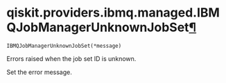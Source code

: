 # qiskit.providers.ibmq.managed.IBMQJobManagerUnknownJobSet[¶](#qiskit-providers-ibmq-managed-ibmqjobmanagerunknownjobset "Permalink to this headline")

<span id="undefined" />

`IBMQJobManagerUnknownJobSet(*message)`

Errors raised when the job set ID is unknown.

Set the error message.
